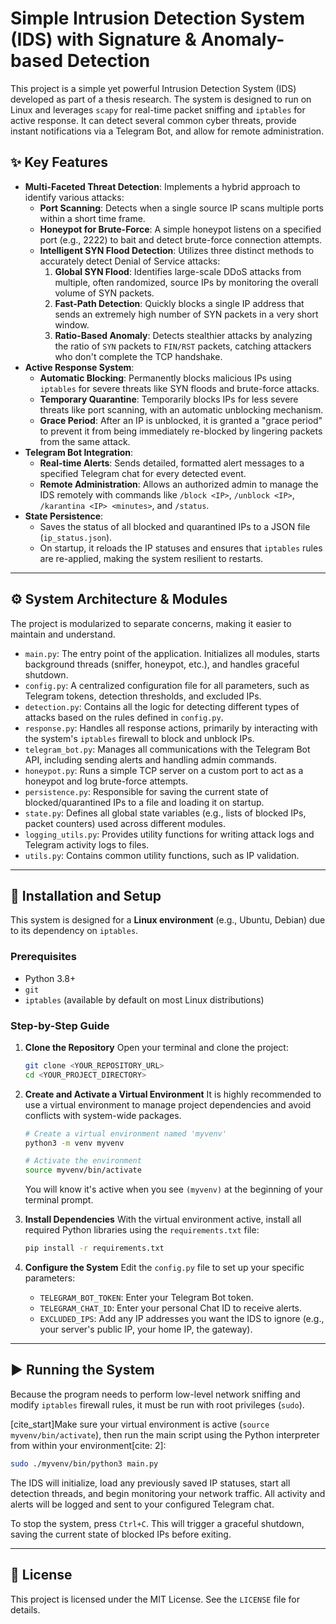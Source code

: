 # Simple Intrusion Detection System (IDS) with Signature & Anomaly-based Detection

This project is a simple yet powerful Intrusion Detection System (IDS) developed as part of a thesis research. The system is designed to run on Linux and leverages `scapy` for real-time packet sniffing and `iptables` for active response. It can detect several common cyber threats, provide instant notifications via a Telegram Bot, and allow for remote administration.

## ✨ Key Features

* **Multi-Faceted Threat Detection**: Implements a hybrid approach to identify various attacks:
    * **Port Scanning**: Detects when a single source IP scans multiple ports within a short time frame.
    * **Honeypot for Brute-Force**: A simple honeypot listens on a specified port (e.g., 2222) to bait and detect brute-force connection attempts.
    * **Intelligent SYN Flood Detection**: Utilizes three distinct methods to accurately detect Denial of Service attacks:
        1.  **Global SYN Flood**: Identifies large-scale DDoS attacks from multiple, often randomized, source IPs by monitoring the overall volume of SYN packets.
        2.  **Fast-Path Detection**: Quickly blocks a single IP address that sends an extremely high number of SYN packets in a very short window.
        3.  **Ratio-Based Anomaly**: Detects stealthier attacks by analyzing the ratio of `SYN` packets to `FIN/RST` packets, catching attackers who don't complete the TCP handshake.
* **Active Response System**:
    * **Automatic Blocking**: Permanently blocks malicious IPs using `iptables` for severe threats like SYN floods and brute-force attacks.
    * **Temporary Quarantine**: Temporarily blocks IPs for less severe threats like port scanning, with an automatic unblocking mechanism.
    * **Grace Period**: After an IP is unblocked, it is granted a "grace period" to prevent it from being immediately re-blocked by lingering packets from the same attack.
* **Telegram Bot Integration**:
    * **Real-time Alerts**: Sends detailed, formatted alert messages to a specified Telegram chat for every detected event.
    * **Remote Administration**: Allows an authorized admin to manage the IDS remotely with commands like `/block <IP>`, `/unblock <IP>`, `/karantina <IP> <minutes>`, and `/status`.
* **State Persistence**:
    * Saves the status of all blocked and quarantined IPs to a JSON file (`ip_status.json`).
    * On startup, it reloads the IP statuses and ensures that `iptables` rules are re-applied, making the system resilient to restarts.

---

## ⚙️ System Architecture & Modules

The project is modularized to separate concerns, making it easier to maintain and understand.

* `main.py`: The entry point of the application. Initializes all modules, starts background threads (sniffer, honeypot, etc.), and handles graceful shutdown.
* `config.py`: A centralized configuration file for all parameters, such as Telegram tokens, detection thresholds, and excluded IPs.
* `detection.py`: Contains all the logic for detecting different types of attacks based on the rules defined in `config.py`.
* `response.py`: Handles all response actions, primarily by interacting with the system's `iptables` firewall to block and unblock IPs.
* `telegram_bot.py`: Manages all communications with the Telegram Bot API, including sending alerts and handling admin commands.
* `honeypot.py`: Runs a simple TCP server on a custom port to act as a honeypot and log brute-force attempts.
* `persistence.py`: Responsible for saving the current state of blocked/quarantined IPs to a file and loading it on startup.
* `state.py`: Defines all global state variables (e.g., lists of blocked IPs, packet counters) used across different modules.
* `logging_utils.py`: Provides utility functions for writing attack logs and Telegram activity logs to files.
* `utils.py`: Contains common utility functions, such as IP validation.

---

## 🚀 Installation and Setup

This system is designed for a **Linux environment** (e.g., Ubuntu, Debian) due to its dependency on `iptables`.

### Prerequisites

* Python 3.8+
* `git`
* `iptables` (available by default on most Linux distributions)

### Step-by-Step Guide

1.  **Clone the Repository**
    Open your terminal and clone the project:
    ```bash
    git clone <YOUR_REPOSITORY_URL>
    cd <YOUR_PROJECT_DIRECTORY>
    ```

2.  **Create and Activate a Virtual Environment**
    It is highly recommended to use a virtual environment to manage project dependencies and avoid conflicts with system-wide packages.
    ```bash
    # Create a virtual environment named 'myvenv'
    python3 -m venv myvenv

    # Activate the environment
    source myvenv/bin/activate
    ```
    You will know it's active when you see `(myvenv)` at the beginning of your terminal prompt.

3.  **Install Dependencies**
    With the virtual environment active, install all required Python libraries using the `requirements.txt` file:
    ```bash
    pip install -r requirements.txt
    ```

4.  **Configure the System**
    Edit the `config.py` file to set up your specific parameters:
    * `TELEGRAM_BOT_TOKEN`: Enter your Telegram Bot token.
    * `TELEGRAM_CHAT_ID`: Enter your personal Chat ID to receive alerts.
    * `EXCLUDED_IPS`: Add any IP addresses you want the IDS to ignore (e.g., your server's public IP, your home IP, the gateway).

---

## ▶️ Running the System

Because the program needs to perform low-level network sniffing and modify `iptables` firewall rules, it must be run with root privileges (`sudo`).

[cite_start]Make sure your virtual environment is active (`source myvenv/bin/activate`), then run the main script using the Python interpreter from within your environment[cite: 2]:

```bash
sudo ./myvenv/bin/python3 main.py
```

The IDS will initialize, load any previously saved IP statuses, start all detection threads, and begin monitoring your network traffic. All activity and alerts will be logged and sent to your configured Telegram chat.

To stop the system, press `Ctrl+C`. This will trigger a graceful shutdown, saving the current state of blocked IPs before exiting.

---

## 📄 License

This project is licensed under the MIT License. See the `LICENSE` file for details.
